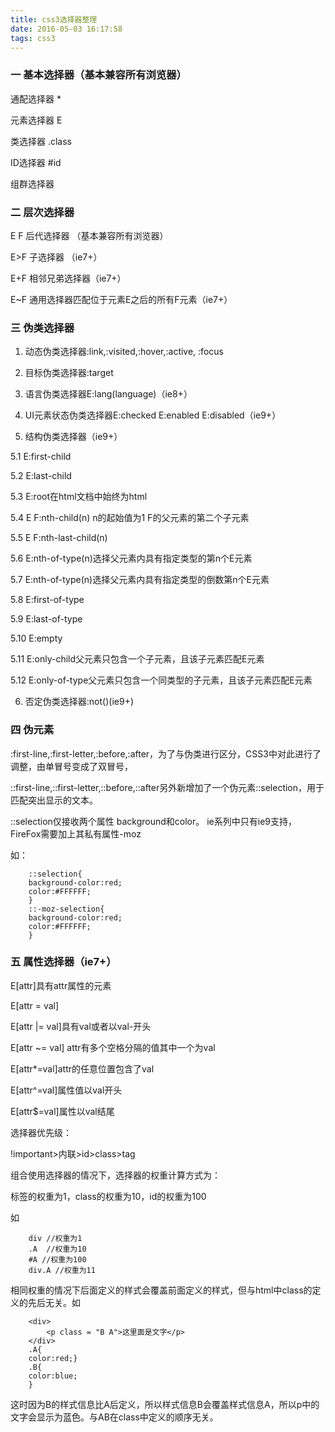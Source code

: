 ```yaml
---
title: css3选择器整理
date: 2016-05-03 16:17:58
tags: css3
---
```

### 一 基本选择器（基本兼容所有浏览器）

通配选择器 *

元素选择器 E

类选择器 .class

ID选择器 #id

组群选择器

### 二 层次选择器

E F 后代选择器 （基本兼容所有浏览器）

E>F 子选择器 （ie7+）

E+F 相邻兄弟选择器（ie7+）

E~F 通用选择器匹配位于元素E之后的所有F元素（ie7+）

### 三 伪类选择器

1. 动态伪类选择器:link,:visited,:hover,:active, :focus

2. 目标伪类选择器:target

3. 语言伪类选择器E:lang(language)（ie8+）

4. UI元素状态伪类选择器E:checked E:enabled E:disabled（ie9+）

5. 结构伪类选择器（ie9+）

 5.1 E:first-child

 5.2 E:last-child

 5.3 E:root在html文档中始终为html

 5.4 E F:nth-child(n) n的起始值为1 F的父元素的第二个子元素

 5.5 E F:nth-last-child(n)

 5.6 E:nth-of-type(n)选择父元素内具有指定类型的第n个E元素

 5.7 E:nth-of-type(n)选择父元素内具有指定类型的倒数第n个E元素

 5.8 E:first-of-type

 5.9 E:last-of-type

 5.10 E:empty

 5.11 E:only-child父元素只包含一个子元素，且该子元素匹配E元素

 5.12 E:only-of-type父元素只包含一个同类型的子元素，且该子元素匹配E元素

6. 否定伪类选择器:not()(ie9+)

### 四 伪元素

:first-line,:first-letter,:before,:after，为了与伪类进行区分，CSS3中对此进行了调整，由单冒号变成了双冒号，

::first-line,::first-letter,::before,::after另外新增加了一个伪元素::selection，用于匹配突出显示的文本。

::selection仅接收两个属性 background和color。 ie系列中只有ie9支持，FireFox需要加上其私有属性-moz

如：

		::selection{
		background-color:red;
		color:#FFFFFF;
		}
		::-moz-selection{
		background-color:red;
		color:#FFFFFF;
		}


### 五  属性选择器（ie7+）

E[attr]具有attr属性的元素

E[attr = val]

E[attr |= val]具有val或者以val-开头

E[attr ~= val] attr有多个空格分隔的值其中一个为val

E[attr*=val]attr的任意位置包含了val

E[attr^=val]属性值以val开头

 E[attr$=val]属性以val结尾

选择器优先级：

 !important>内联>id>class>tag

组合使用选择器的情况下，选择器的权重计算方式为：

标签的权重为1，class的权重为10，id的权重为100

如

		div //权重为1
		.A  //权重为10
		#A //权重为100
		div.A //权重为11
相同权重的情况下后面定义的样式会覆盖前面定义的样式，但与html中class的定义的先后无关。如

		<div>
		    <p class = "B A">这里面是文字</p>
		</div>
		.A{
		color:red;}
		.B{
		color:blue;
		}
这时因为B的样式信息比A后定义，所以样式信息B会覆盖样式信息A，所以p中的文字会显示为蓝色。与AB在class中定义的顺序无关。
